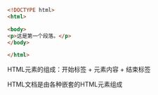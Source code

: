 ``` html
<!DOCTYPE html>
<html>

<body>
<p>这是第一个段落。</p>
</body>

</html>
```
HTML元素的组成：开始标签 + 元素内容 + 结束标签

HTML文档是由各种嵌套的HTML元素组成
